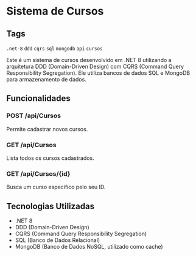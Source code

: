 # Sistema de Cursos

## Tags
`.net-8` `ddd` `cqrs` `sql` `mongodb` `api` `cursos`

Este é um sistema de cursos desenvolvido em .NET 8 utilizando a arquitetura DDD (Domain-Driven Design) com CQRS (Command Query Responsibility Segregation). Ele utiliza bancos de dados SQL e MongoDB para armazenamento de dados.

## Funcionalidades

### POST /api/Cursos

Permite cadastrar novos cursos.

### GET /api/Cursos

Lista todos os cursos cadastrados.

### GET /api/Cursos/{id}

Busca um curso específico pelo seu ID.

## Tecnologias Utilizadas

- .NET 8
- DDD (Domain-Driven Design)
- CQRS (Command Query Responsibility Segregation)
- SQL (Banco de Dados Relacional)
- MongoDB (Banco de Dados NoSQL, utilizado como cache)
